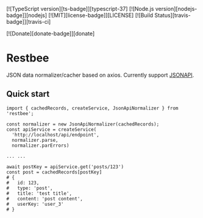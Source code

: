 [![TypeScript version][ts-badge]][typescript-37]
[![Node.js version][nodejs-badge]][nodejs]
[![MIT][license-badge]][LICENSE]
[![Build Status][travis-badge]][travis-ci]

[![Donate][donate-badge]][donate]

# Restbee

JSON data normalizer/cacher based on axios. Currently support 
[JSONAPI](https://jsonapi.org/).

## Quick start

```
import { cachedRecords, createService, JsonApiNormalizer } from 'restbee';

const normalizer = new JsonApiNormalizer(cachedRecords);
const apiService = createService(
  'http://localhost/api/endpoint', 
  normalizer.parse, 
  normalizer.parErrors)

... ...

await postKey = apiService.get('posts/123')
const post = cachedRecords[postKey]
# {
#   id: 123,
#   type: 'post',
#   title: 'test title',
#   content: 'post content',
#   userKey: 'user_3'
# } 
```
